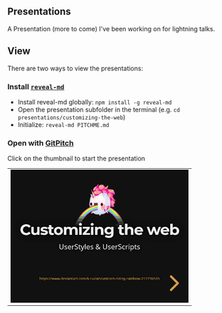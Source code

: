 ## Presentations

A Presentation (more to come) I've been working on for lightning talks.

## View

There are two ways to view the presentations:

### Install [`reveal-md`](https://github.com/webpro/reveal-md)

- Install reveal-md globally: `npm install -g reveal-md`
- Open the presentation subfolder in the terminal (e.g. `cd presentations/customizing-the-web`)
- Initialize: `reveal-md PITCHME.md`

### Open with [GitPitch](https://gitpitch.com/)

Click on the thumbnail to start the presentation

|   |
|:-:|
| [![Customizing the web](images/thumb-customizing-the-web.png)](https://gitpitch.com/Mottie/presentations/master?p=customizing-the-web) |
